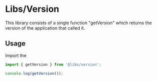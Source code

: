 # Libs/Version

This library consists of a single function "getVersion" which returns the version of the application that called it.

## Usage

Import the

```ts
import { getVersion } from '@libs/version';

console.log(getVersion());
```
